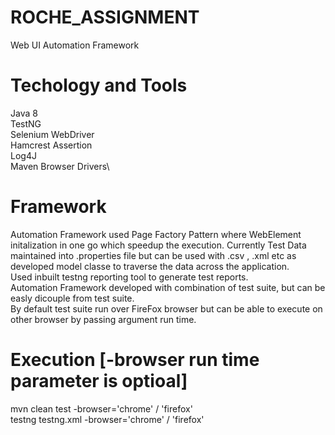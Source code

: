 # ROCHE_ASSIGNMENT
Web UI Automation Framework 

# Techology and Tools
Java 8\
TestNG\
Selenium WebDriver\
Hamcrest Assertion\
Log4J \
Maven
Browser Drivers\

# Framework
Automation Framework used Page Factory Pattern where WebElement initalization in one go which speedup the execution. Currently Test Data maintained into .properties file but can be used with .csv , .xml etc as developed model classe to traverse the data across the application.\
Used inbuilt testng reporting tool to generate test reports.\
Automation Framework developed with combination of test suite, but can be easly dicouple from test suite.\
By default test suite run over FireFox browser but can be able to execute on other browser by passing argument run time.

# Execution [-browser run time parameter is optioal]
mvn clean test -browser='chrome' / 'firefox' \
testng testng.xml -browser='chrome' / 'firefox'
